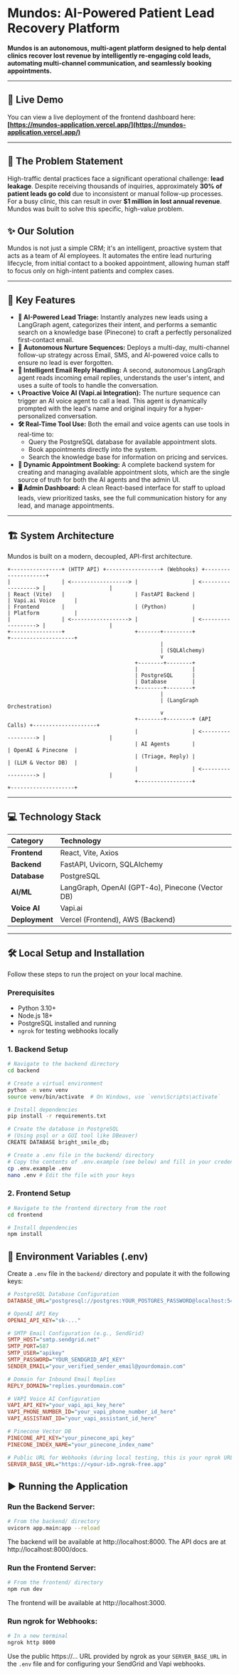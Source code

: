 # Mundos: AI-Powered Patient Lead Recovery Platform


**Mundos is an autonomous, multi-agent platform designed to help dental clinics recover lost revenue by intelligently re-engaging cold leads, automating multi-channel communication, and seamlessly booking appointments.**

---

## 🚀 Live Demo

You can view a live deployment of the frontend dashboard here:
**[https://mundos-application.vercel.app/](https://mundos-application.vercel.app/)**

---

## 🎯 The Problem Statement

High-traffic dental practices face a significant operational challenge: **lead leakage**. Despite receiving thousands of inquiries, approximately **30% of patient leads go cold** due to inconsistent or manual follow-up processes. For a busy clinic, this can result in over **$1 million in lost annual revenue**. Mundos was built to solve this specific, high-value problem.

## ✨ Our Solution

Mundos is not just a simple CRM; it's an intelligent, proactive system that acts as a team of AI employees. It automates the entire lead nurturing lifecycle, from initial contact to a booked appointment, allowing human staff to focus only on high-intent patients and complex cases.

---

## 🌟 Key Features

- **🧠 AI-Powered Lead Triage:** Instantly analyzes new leads using a LangGraph agent, categorizes their intent, and performs a semantic search on a knowledge base (Pinecone) to craft a perfectly personalized first-contact email.
- **🔄 Autonomous Nurture Sequences:** Deploys a multi-day, multi-channel follow-up strategy across Email, SMS, and AI-powered voice calls to ensure no lead is ever forgotten.
- **🤖 Intelligent Email Reply Handling:** A second, autonomous LangGraph agent reads incoming email replies, understands the user's intent, and uses a suite of tools to handle the conversation.
- **📞 Proactive Voice AI (Vapi.ai Integration):** The nurture sequence can trigger an AI voice agent to call a lead. This agent is dynamically prompted with the lead's name and original inquiry for a hyper-personalized conversation.
- **🛠️ Real-Time Tool Use:** Both the email and voice agents can use tools in real-time to:
  - Query the PostgreSQL database for available appointment slots.
  - Book appointments directly into the system.
  - Search the knowledge base for information on pricing and services.
- **📅 Dynamic Appointment Booking:** A complete backend system for creating and managing available appointment slots, which are the single source of truth for both the AI agents and the admin UI.
- **🖥️ Admin Dashboard:** A clean React-based interface for staff to upload leads, view prioritized tasks, see the full communication history for any lead, and manage appointments.

---

## 🏗️ System Architecture

Mundos is built on a modern, decoupled, API-first architecture.

```
+----------------+ (HTTP API) +-----------------+ (Webhooks) +--------------------+
|                | <------------------> |                 | <------------------> |                    |
| React (Vite)   |                      | FastAPI Backend |                      | Vapi.ai Voice      |
| Frontend       |                      | (Python)        |                      | Platform           |
|                | <------------------> |                 | <------------------> |                    |
+----------------+                      +-------+---------+                      +--------------------+
                                                |
                                                | (SQLAlchemy)
                                                v
                                        +--------+--------+
                                        |                 |
                                        | PostgreSQL      |
                                        | Database        |
                                        +--------+--------+
                                                |
                                                | (LangGraph Orchestration)
                                                v
                                        +--------+--------+ (API Calls) +--------------------+
                                        |                 | <------------------> |                    |
                                        | AI Agents       |                      | OpenAI & Pinecone  |
                                        | (Triage, Reply) |                      | (LLM & Vector DB)  |
                                        |                 | <------------------> |                    |
                                        +-----------------+                      +--------------------+
```

---

## 💻 Technology Stack

| Category      | Technology                                      |
| :------------ | :---------------------------------------------- |
| **Frontend**  | React, Vite, Axios                              |
| **Backend**   | FastAPI, Uvicorn, SQLAlchemy                    |
| **Database**  | PostgreSQL                                      |
| **AI/ML**     | LangGraph, OpenAI (GPT-4o), Pinecone (Vector DB)|
| **Voice AI**  | Vapi.ai                                         |
| **Deployment**| Vercel (Frontend), AWS (Backend)          |

---

## 🛠️ Local Setup and Installation

Follow these steps to run the project on your local machine.

### Prerequisites
- Python 3.10+
- Node.js 18+
- PostgreSQL installed and running
- `ngrok` for testing webhooks locally

### 1. Backend Setup

```bash
# Navigate to the backend directory
cd backend

# Create a virtual environment
python -m venv venv
source venv/bin/activate  # On Windows, use `venv\Scripts\activate`

# Install dependencies
pip install -r requirements.txt

# Create the database in PostgreSQL
# (Using psql or a GUI tool like DBeaver)
CREATE DATABASE bright_smile_db;

# Create a .env file in the backend/ directory
# Copy the contents of .env.example (see below) and fill in your credentials
cp .env.example .env
nano .env # Edit the file with your keys
```

### 2. Frontend Setup

```bash
# Navigate to the frontend directory from the root
cd frontend

# Install dependencies
npm install
```

## 🔑 Environment Variables (.env)

Create a `.env` file in the `backend/` directory and populate it with the following keys:

```ini
# PostgreSQL Database Configuration
DATABASE_URL="postgresql://postgres:YOUR_POSTGRES_PASSWORD@localhost:5432/bright_smile_db"

# OpenAI API Key
OPENAI_API_KEY="sk-..."

# SMTP Email Configuration (e.g., SendGrid)
SMTP_HOST="smtp.sendgrid.net"
SMTP_PORT=587
SMTP_USER="apikey"
SMTP_PASSWORD="YOUR_SENDGRID_API_KEY"
SENDER_EMAIL="your_verified_sender_email@yourdomain.com"

# Domain for Inbound Email Replies
REPLY_DOMAIN="replies.yourdomain.com"

# VAPI Voice AI Configuration
VAPI_API_KEY="your_vapi_api_key_here"
VAPI_PHONE_NUMBER_ID="your_vapi_phone_number_id_here"
VAPI_ASSISTANT_ID="your_vapi_assistant_id_here"

# Pinecone Vector DB
PINECONE_API_KEY="your_pinecone_api_key"
PINECONE_INDEX_NAME="your_pinecone_index_name"

# Public URL for Webhooks (during local testing, this is your ngrok URL)
SERVER_BASE_URL="https://<your-id>.ngrok-free.app"
```

## ▶️ Running the Application

### Run the Backend Server:
```bash
# From the backend/ directory
uvicorn app.main:app --reload
```
The backend will be available at http://localhost:8000. The API docs are at http://localhost:8000/docs.

### Run the Frontend Server:
```bash
# From the frontend/ directory
npm run dev
```
The frontend will be available at http://localhost:3000.

### Run ngrok for Webhooks:
```bash
# In a new terminal
ngrok http 8000
```
Use the public https://... URL provided by ngrok as your `SERVER_BASE_URL` in the `.env` file and for configuring your SendGrid and Vapi webhooks.
